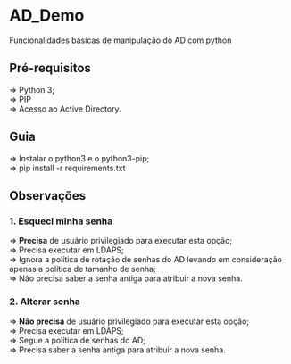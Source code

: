 # AD_Demo
Funcionalidades básicas de manipulação do AD com python

## Pré-requisitos

=> Python 3;<br>
=> PIP<br>
=> Acesso ao Active Directory.

## Guia

=> Instalar o python3 e o python3-pip;<br>
=> pip install -r requirements.txt<br>


## Observações

### 1. Esqueci minha senha
 => **Precisa** de usuário privilegiado para executar esta opção;<br>
 => Precisa executar em LDAPS;<br>
 => Ignora a política de rotação de senhas do AD levando em consideração apenas a política de tamanho de senha;<br>
 => Não precisa saber a senha antiga para atribuir a nova senha.<br>
 
### 2. Alterar senha
 => **Não precisa** de usuário privilegiado para executar esta opção;<br>
 => Precisa executar em LDAPS;<br>
 => Segue a política de senhas do AD;<br>
 => Precisa saber a senha antiga para atribuir a nova senha.<br>
